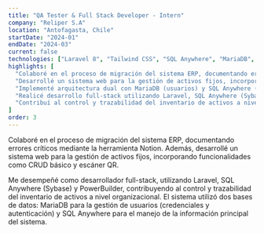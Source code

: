 ```yaml
---
title: "QA Tester & Full Stack Developer - Intern"
company: "Reliper S.A"
location: "Antofagasta, Chile"
startDate: "2024-01"
endDate: "2024-03"
current: false
technologies: ["Laravel 8", "Tailwind CSS", "SQL Anywhere", "MariaDB", "PowerBuilder", "Notion"]
highlights: [
  "Colaboré en el proceso de migración del sistema ERP, documentando errores críticos mediante Notion",
  "Desarrollé un sistema web para la gestión de activos fijos, incorporando funcionalidades como CRUD básico y escáner QR",
  "Implementé arquitectura dual con MariaDB (usuarios) y SQL Anywhere (datos operacionales)",
  "Realicé desarrollo full-stack utilizando Laravel, SQL Anywhere (Sybase) y PowerBuilder",
  "Contribuí al control y trazabilidad del inventario de activos a nivel organizacional"
]
order: 3
---
```


Colaboré en el proceso de migración del sistema ERP, documentando errores críticos mediante la herramienta Notion. Además, desarrollé un sistema web para la gestión de activos fijos, incorporando funcionalidades como CRUD básico y escáner QR.

Me desempeñé como desarrollador full-stack, utilizando Laravel, SQL Anywhere (Sybase) y PowerBuilder, contribuyendo al control y trazabilidad del inventario de activos a nivel organizacional. El sistema utilizó dos bases de datos: MariaDB para la gestión de usuarios (credenciales y autenticación) y SQL Anywhere para el manejo de la información principal del sistema.
